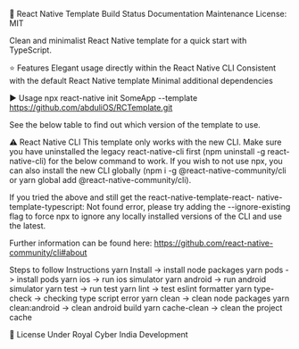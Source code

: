 👾 React Native Template 
Build Status Documentation Maintenance License: MIT

Clean and minimalist React Native template for a quick start with TypeScript.

⭐ Features
Elegant usage directly within the React Native CLI
Consistent with the default React Native template
Minimal additional dependencies

▶️ Usage
npx react-native init SomeApp --template https://github.com/abduliOS/RCTemplate.git


See the below table to find out which version of the template to use.

⚠️ React Native CLI
This template only works with the new CLI. Make sure you have uninstalled the legacy react-native-cli first (npm uninstall -g react-native-cli) for the below command to work. If you wish to not use npx, you can also install the new CLI globally (npm i -g @react-native-community/cli or yarn global add @react-native-community/cli).

If you tried the above and still get the react-native-template-react- native-template-typescript: Not found error, please try adding the --ignore-existing flag to force npx to ignore any locally installed versions of the CLI and use the latest.

Further information can be found here: https://github.com/react-native-community/cli#about

Steps to follow Instructions
 yarn Install -> install node packages
 yarn pods    -> install pods
 yarn ios -> run ios simulator
 yarn android -> run android simulator
 yarn test -> run test
 yarn lint -> test eslint formatter
 yarn type-check -> checking type script error
 yarn clean -> clean node packages
 yarn clean:android -> clean android build
 yarn cache-clean -> clean the project cache

🔖 License
Under Royal Cyber India Development
